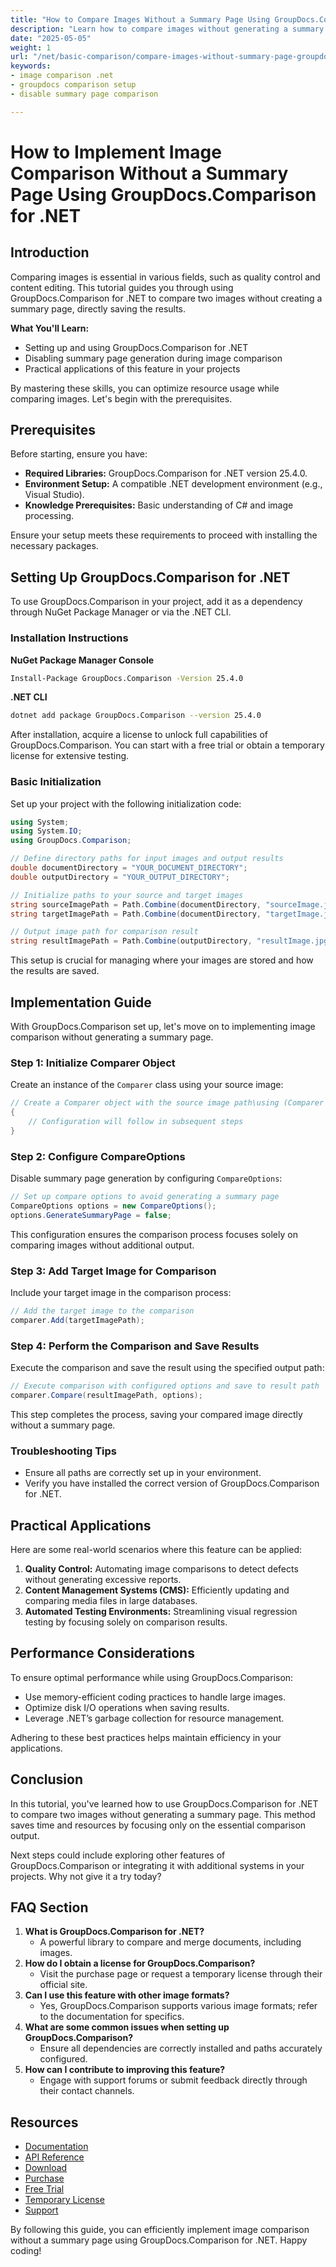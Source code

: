 ```yaml
---
title: "How to Compare Images Without a Summary Page Using GroupDocs.Comparison for .NET"
description: "Learn how to compare images without generating a summary page using GroupDocs.Comparison for .NET. Streamline your workflow efficiently."
date: "2025-05-05"
weight: 1
url: "/net/basic-comparison/compare-images-without-summary-page-groupdocs-net/"
keywords:
- image comparison .net
- groupdocs comparison setup
- disable summary page comparison

---
```



# How to Implement Image Comparison Without a Summary Page Using GroupDocs.Comparison for .NET

## Introduction

Comparing images is essential in various fields, such as quality control and content editing. This tutorial guides you through using GroupDocs.Comparison for .NET to compare two images without creating a summary page, directly saving the results.

**What You'll Learn:**
- Setting up and using GroupDocs.Comparison for .NET
- Disabling summary page generation during image comparison
- Practical applications of this feature in your projects

By mastering these skills, you can optimize resource usage while comparing images. Let's begin with the prerequisites.

## Prerequisites

Before starting, ensure you have:
- **Required Libraries:** GroupDocs.Comparison for .NET version 25.4.0.
- **Environment Setup:** A compatible .NET development environment (e.g., Visual Studio).
- **Knowledge Prerequisites:** Basic understanding of C# and image processing.

Ensure your setup meets these requirements to proceed with installing the necessary packages.

## Setting Up GroupDocs.Comparison for .NET

To use GroupDocs.Comparison in your project, add it as a dependency through NuGet Package Manager or via the .NET CLI.

### Installation Instructions

**NuGet Package Manager Console**
```bash
Install-Package GroupDocs.Comparison -Version 25.4.0
```

**.NET CLI**
```bash
dotnet add package GroupDocs.Comparison --version 25.4.0
```

After installation, acquire a license to unlock full capabilities of GroupDocs.Comparison. You can start with a free trial or obtain a temporary license for extensive testing.

### Basic Initialization

Set up your project with the following initialization code:

```csharp
using System;
using System.IO;
using GroupDocs.Comparison;

// Define directory paths for input images and output results
double documentDirectory = "YOUR_DOCUMENT_DIRECTORY";
double outputDirectory = "YOUR_OUTPUT_DIRECTORY";

// Initialize paths to your source and target images
string sourceImagePath = Path.Combine(documentDirectory, "sourceImage.jpg");
string targetImagePath = Path.Combine(documentDirectory, "targetImage.jpg");

// Output image path for comparison result
string resultImagePath = Path.Combine(outputDirectory, "resultImage.jpg");
```

This setup is crucial for managing where your images are stored and how the results are saved.

## Implementation Guide

With GroupDocs.Comparison set up, let's move on to implementing image comparison without generating a summary page.

### Step 1: Initialize Comparer Object

Create an instance of the `Comparer` class using your source image:

```csharp
// Create a Comparer object with the source image path\using (Comparer comparer = new Comparer(sourceImagePath))
{
    // Configuration will follow in subsequent steps
}
```

### Step 2: Configure CompareOptions

Disable summary page generation by configuring `CompareOptions`:

```csharp
// Set up compare options to avoid generating a summary page
CompareOptions options = new CompareOptions();
options.GenerateSummaryPage = false;
```

This configuration ensures the comparison process focuses solely on comparing images without additional output.

### Step 3: Add Target Image for Comparison

Include your target image in the comparison process:

```csharp
// Add the target image to the comparison
comparer.Add(targetImagePath);
```

### Step 4: Perform the Comparison and Save Results

Execute the comparison and save the result using the specified output path:

```csharp
// Execute comparison with configured options and save to result path
comparer.Compare(resultImagePath, options);
```

This step completes the process, saving your compared image directly without a summary page.

### Troubleshooting Tips

- Ensure all paths are correctly set up in your environment.
- Verify you have installed the correct version of GroupDocs.Comparison for .NET.

## Practical Applications

Here are some real-world scenarios where this feature can be applied:
1. **Quality Control:** Automating image comparisons to detect defects without generating excessive reports.
2. **Content Management Systems (CMS):** Efficiently updating and comparing media files in large databases.
3. **Automated Testing Environments:** Streamlining visual regression testing by focusing solely on comparison results.

## Performance Considerations

To ensure optimal performance while using GroupDocs.Comparison:
- Use memory-efficient coding practices to handle large images.
- Optimize disk I/O operations when saving results.
- Leverage .NET’s garbage collection for resource management.

Adhering to these best practices helps maintain efficiency in your applications.

## Conclusion

In this tutorial, you've learned how to use GroupDocs.Comparison for .NET to compare two images without generating a summary page. This method saves time and resources by focusing only on the essential comparison output.

Next steps could include exploring other features of GroupDocs.Comparison or integrating it with additional systems in your projects. Why not give it a try today?

## FAQ Section

1. **What is GroupDocs.Comparison for .NET?**
   - A powerful library to compare and merge documents, including images.
2. **How do I obtain a license for GroupDocs.Comparison?**
   - Visit the purchase page or request a temporary license through their official site.
3. **Can I use this feature with other image formats?**
   - Yes, GroupDocs.Comparison supports various image formats; refer to the documentation for specifics.
4. **What are some common issues when setting up GroupDocs.Comparison?**
   - Ensure all dependencies are correctly installed and paths accurately configured.
5. **How can I contribute to improving this feature?**
   - Engage with support forums or submit feedback directly through their contact channels.

## Resources

- [Documentation](https://docs.groupdocs.com/comparison/net/)
- [API Reference](https://reference.groupdocs.com/comparison/net/)
- [Download](https://releases.groupdocs.com/comparison/net/)
- [Purchase](https://purchase.groupdocs.com/buy)
- [Free Trial](https://releases.groupdocs.com/comparison/net/)
- [Temporary License](https://purchase.groupdocs.com/temporary-license/)
- [Support](https://forum.groupdocs.com/c/comparison/)

By following this guide, you can efficiently implement image comparison without a summary page using GroupDocs.Comparison for .NET. Happy coding!

